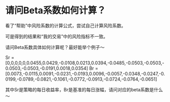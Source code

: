 # 请问Beta系数如何计算？

看了“帮助”中风险系数的计算公式，尝试自己计算风险系数。

可是得到的结果和“我的交易”中的风险指标不一致。

请问Beta系数具体如何计算呢？最好能举个例子～

Sr = [0,0,0,0,0,0.0455,0.0429,-0.0108,0.0213,0.0394,-0.0485,-0.0503,-0.0503,-0.0503,-0.0503,-0.0191,0.0018,0.0354]
Br = [0.0073,-0.0115,0.0091,-0.0231,-0.0193,0.0096,-0.0057,-0.0348,-0.0247,-0.0199,-0.0789,-0.0821,-0.1061,-0.0772,-0.0913,-0.0724,-0.0764,-0.0651]

其中Sr是策略的每日收益率，Br是基准的每日涨幅，请问对应的beta系数是什么～
